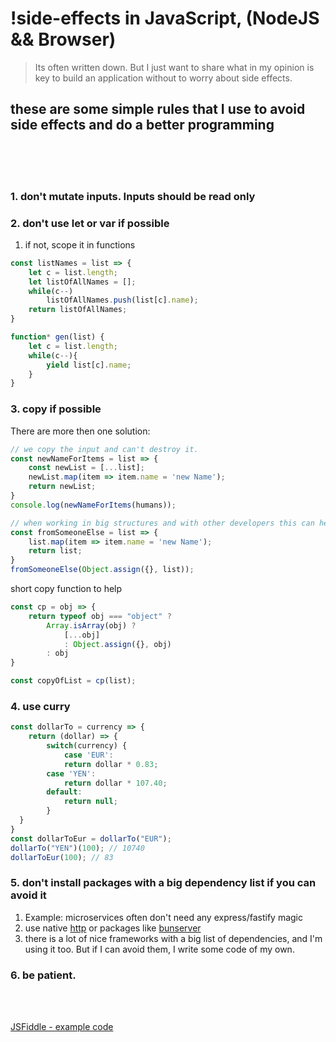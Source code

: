 # !side-effects in JavaScript, (NodeJS && Browser)

> Its often written down. But I just want to share what in my opinion is key to build an application without to worry about side effects.
> 
## these are some simple rules that I use to avoid side effects and do a better programming
<br>
<br>
<br>

### 1. don't mutate inputs. Inputs should be read only
### 2. don't use let or var if possible
   1. if not, scope it in functions
```js 
const listNames = list => {
    let c = list.length;
    let listOfAllNames = [];
    while(c--)
        listOfAllNames.push(list[c].name);
    return listOfAllNames;
}

function* gen(list) {
    let c = list.length;
    while(c--){
        yield list[c].name;
    }
}
```
### 3. copy if possible
There are more then one solution:

```js
// we copy the input and can't destroy it.
const newNameForItems = list => {
    const newList = [...list];
    newList.map(item => item.name = 'new Name');
    return newList;
}
console.log(newNameForItems(humans));
```

```js
// when working in big structures and with other developers this can help you, when you not quite understand what is happening.
const fromSomeoneElse = list => {
    list.map(item => item.name = 'new Name');
    return list;
}
fromSomeoneElse(Object.assign({}, list));
```


short copy function to help
```js
const cp = obj => {
    return typeof obj === "object" ?
        Array.isArray(obj) ? 
            [...obj] 
            : Object.assign({}, obj) 
        : obj
}

const copyOfList = cp(list);
```

### 4. use curry
```js
const dollarTo = currency => {
	return (dollar) => {
        switch(currency) {
            case 'EUR':
            return dollar * 0.83;
        case 'YEN':
            return dollar * 107.40;
        default:
            return null;
        }
  }
}
const dollarToEur = dollarTo("EUR");
dollarTo("YEN")(100); // 10740
dollarToEur(100); // 83
```

### 5. don't install packages with a big dependency list if you can avoid it
   1. Example: microservices often don't need any express/fastify magic
   2. use native [http](https://nodejs.org/api/http.html) or packages like [bunserver](https://www.npmjs.com/package/bunserver)
   3. there is a lot of nice frameworks with a big list of dependencies, and I'm using it too. But if I can avoid them, I write some code of my own.
### 6. be patient.

<br>
<br>

[JSFiddle - example code](https://jsfiddle.net/6pnoe9by/7/)
